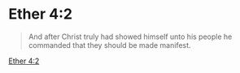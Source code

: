 # Ether 4:2

> And after Christ truly had showed himself unto his people he commanded that they should be made manifest.

[Ether 4:2](https://www.churchofjesuschrist.org/study/scriptures/bofm/ether/4?lang=eng&id=p2#p2)



